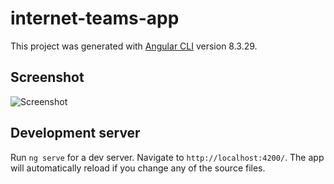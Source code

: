# internet-teams-app

This project was generated with [Angular CLI](https://github.com/angular/angular-cli) version 8.3.29.

## Screenshot
![Screenshot](screenshot.png)


## Development server

Run `ng serve` for a dev server. Navigate to `http://localhost:4200/`. The app will automatically reload if you change any of the source files.



